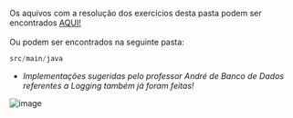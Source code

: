Os aquivos com a resolução dos exercícios desta pasta podem ser encontrados <a href="https://github.com/fabianojunior139/Academia-Java-Atos/tree/main/Back-end/Exercicio%203%20-%20Utilizando%20JDBC%20para%20conectar%20a%20uma%20base%20de%20dados/JDBC/src/main/java">AQUI!</a>
<br><br>
Ou podem ser encontrados na seguinte pasta: 

```ts
src/main/java
```

* *Implementações sugeridas pelo professor André de Banco de Dados referentes a Logging também já foram feitas!* <br>

![image](https://user-images.githubusercontent.com/100708547/235693298-e3c12005-2648-4199-b44b-28a7308dea06.png)
